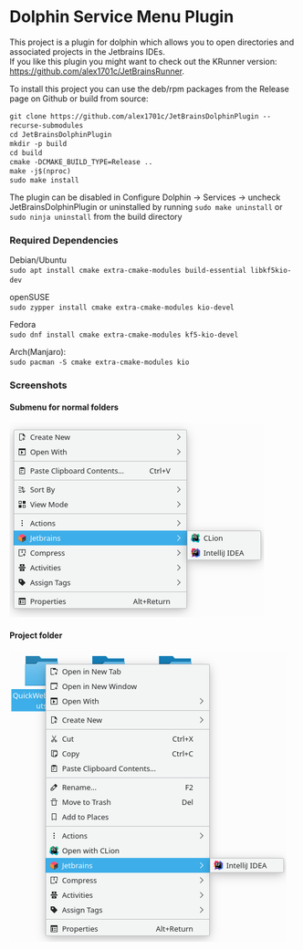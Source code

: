 # Dolphin Service Menu Plugin

This project is a plugin for dolphin which allows you to open directories and 
associated projects in the Jetbrains IDEs.  
If you like this plugin you might want to check out the KRunner version: https://github.com/alex1701c/JetBrainsRunner.

To install this project you can use the deb/rpm packages from the Release page on Github or build from source:
```
git clone https://github.com/alex1701c/JetBrainsDolphinPlugin --recurse-submodules
cd JetBrainsDolphinPlugin 
mkdir -p build
cd build
cmake -DCMAKE_BUILD_TYPE=Release ..
make -j$(nproc)
sudo make install
```

The plugin can be disabled in Configure Dolphin -> Services -> uncheck JetBrainsDolphinPlugin 
or uninstalled by running `sudo make uninstall` or `sudo ninja uninstall` from the build directory

### Required Dependencies

Debian/Ubuntu  
`sudo apt install cmake extra-cmake-modules build-essential libkf5kio-dev`

openSUSE  
`sudo zypper install cmake extra-cmake-modules kio-devel`

Fedora  
`sudo dnf install cmake extra-cmake-modules kf5-kio-devel`

Arch(Manjaro):  
`sudo pacman -S cmake extra-cmake-modules kio`  

### Screenshots

#### Submenu for normal folders
![Available CLion projects](https://raw.githubusercontent.com/alex1701c/Screenshots/master/JetBrainsDolphinPlugin/not_a_project.png)

#### Project folder
![Available CLion projects](https://raw.githubusercontent.com/alex1701c/Screenshots/master/JetBrainsDolphinPlugin/clion_project.png)